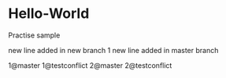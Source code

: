 # Hello-World
Practise sample

new line added in new branch 1
new line added in master branch

1@master
1@testconflict
2@master
2@testconflict